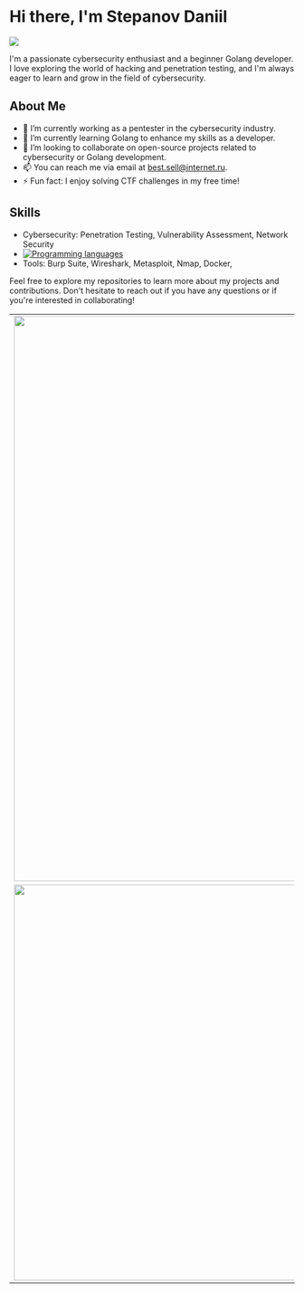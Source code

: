 
# Hi there, I'm Stepanov Daniil  

![](https://github.com/blackcater/blackcater/raw/main/images/Hi.gif) 

I'm a passionate cybersecurity enthusiast and a beginner Golang developer. I love exploring the world of hacking and penetration testing, and I'm always eager to learn and grow in the field of cybersecurity.

## About Me

- 🔭 I’m currently working as a pentester in the cybersecurity industry.
- 🌱 I’m currently learning Golang to enhance my skills as a developer.
- 👯 I’m looking to collaborate on open-source projects related to cybersecurity or Golang development.
- 📫 You can reach me via email at [best.sell@internet.ru](mailto:best.sell@internet.ru).
- ⚡ Fun fact: I enjoy solving CTF challenges in my free time!

## Skills

- Cybersecurity: Penetration Testing, Vulnerability Assessment, Network Security  
- [![Programming languages](https://skillicons.dev/icons?i=golang,cpp,python,powershell,postgresql)](https://skillicons.dev)
- Tools: Burp Suite, Wireshark, Metasploit, Nmap, Docker, 


Feel free to explore my repositories to learn more about my projects and contributions. Don't hesitate to reach out if you have any questions or if you're interested in collaborating!



<table>
  <tr>
    <td><img src="https://github-profile-summary-cards.vercel.app/api/cards/profile-details?username=c0mrade12211&theme=solarized_dark" width="1000"></td>
    <td><img src="https://github-profile-summary-cards.vercel.app/api/cards/most-commit-language?username=c0mrade12211&theme=solarized_dark" width="700"></td>
    <td><img src="https://github-profile-summary-cards.vercel.app/api/cards/repos-per-language?username=c0mrade12211&theme=solarized_dark" width="700"></td>
  </tr>
  <tr>
    <td><img src="https://github-profile-summary-cards.vercel.app/api/cards/stats?username=c0mrade12211&theme=solarized_dark" width="700"></td>
    <td><img src="https://github-profile-summary-cards.vercel.app/api/cards/productive-time?username=c0mrade12211&theme=solarized_dark" width="700"></td>
  </tr>
</table>
